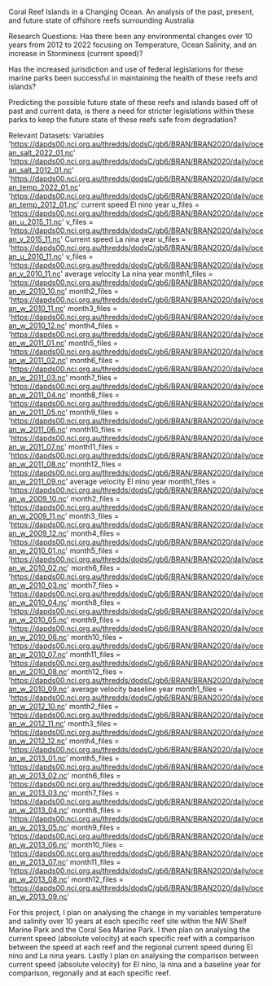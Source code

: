 Coral Reef Islands in a Changing Ocean.
An analysis of the past, present, and future state of offshore reefs surrounding Australia

Research Questions:
Has there been any environmental changes over 10 years from 2012 to 2022 focusing on Temperature, Ocean Salinity, 
and an increase in Storminess (current speed)?

Has the increased jurisdiction and use of federal legislations for these marine parks been successful in maintaining 
the health of these reefs and islands?

Predicting the possible future state of these reefs and islands based off of past and current data, 
is there a need for stricter legislations within these parks to keep the future state of these reefs safe from degradation?

Relevant Datasets:
Variables
'https://dapds00.nci.org.au/thredds/dodsC/gb6/BRAN/BRAN2020/daily/ocean_salt_2022_01.nc'
'https://dapds00.nci.org.au/thredds/dodsC/gb6/BRAN/BRAN2020/daily/ocean_salt_2012_01.nc'
'https://dapds00.nci.org.au/thredds/dodsC/gb6/BRAN/BRAN2020/daily/ocean_temp_2022_01.nc'
'https://dapds00.nci.org.au/thredds/dodsC/gb6/BRAN/BRAN2020/daily/ocean_temp_2012_01.nc'
current speed El nino year
u_files = 'https://dapds00.nci.org.au/thredds/dodsC/gb6/BRAN/BRAN2020/daily/ocean_u_2015_11.nc'
v_files = 'https://dapds00.nci.org.au/thredds/dodsC/gb6/BRAN/BRAN2020/daily/ocean_v_2015_11.nc'
Current speed La nina year
u_files = 'https://dapds00.nci.org.au/thredds/dodsC/gb6/BRAN/BRAN2020/daily/ocean_u_2010_11.nc'
v_files = 'https://dapds00.nci.org.au/thredds/dodsC/gb6/BRAN/BRAN2020/daily/ocean_v_2010_11.nc'
average velocity La nina year
month1_files = 'https://dapds00.nci.org.au/thredds/dodsC/gb6/BRAN/BRAN2020/daily/ocean_w_2010_10.nc'
month2_files = 'https://dapds00.nci.org.au/thredds/dodsC/gb6/BRAN/BRAN2020/daily/ocean_w_2010_11.nc'
month3_files = 'https://dapds00.nci.org.au/thredds/dodsC/gb6/BRAN/BRAN2020/daily/ocean_w_2010_12.nc'
month4_files = 'https://dapds00.nci.org.au/thredds/dodsC/gb6/BRAN/BRAN2020/daily/ocean_w_2011_01.nc'
month5_files = 'https://dapds00.nci.org.au/thredds/dodsC/gb6/BRAN/BRAN2020/daily/ocean_w_2011_02.nc'
month6_files = 'https://dapds00.nci.org.au/thredds/dodsC/gb6/BRAN/BRAN2020/daily/ocean_w_2011_03.nc'
month7_files = 'https://dapds00.nci.org.au/thredds/dodsC/gb6/BRAN/BRAN2020/daily/ocean_w_2011_04.nc'
month8_files = 'https://dapds00.nci.org.au/thredds/dodsC/gb6/BRAN/BRAN2020/daily/ocean_w_2011_05.nc'
month9_files = 'https://dapds00.nci.org.au/thredds/dodsC/gb6/BRAN/BRAN2020/daily/ocean_w_2011_06.nc'
month10_files = 'https://dapds00.nci.org.au/thredds/dodsC/gb6/BRAN/BRAN2020/daily/ocean_w_2011_07.nc'
month11_files = 'https://dapds00.nci.org.au/thredds/dodsC/gb6/BRAN/BRAN2020/daily/ocean_w_2011_08.nc'
month12_files = 'https://dapds00.nci.org.au/thredds/dodsC/gb6/BRAN/BRAN2020/daily/ocean_w_2011_09.nc'
average velocity El nino year
month1_files = 'https://dapds00.nci.org.au/thredds/dodsC/gb6/BRAN/BRAN2020/daily/ocean_w_2009_10.nc'
month2_files = 'https://dapds00.nci.org.au/thredds/dodsC/gb6/BRAN/BRAN2020/daily/ocean_w_2009_11.nc'
month3_files = 'https://dapds00.nci.org.au/thredds/dodsC/gb6/BRAN/BRAN2020/daily/ocean_w_2009_12.nc'
month4_files = 'https://dapds00.nci.org.au/thredds/dodsC/gb6/BRAN/BRAN2020/daily/ocean_w_2010_01.nc'
month5_files = 'https://dapds00.nci.org.au/thredds/dodsC/gb6/BRAN/BRAN2020/daily/ocean_w_2010_02.nc'
month6_files = 'https://dapds00.nci.org.au/thredds/dodsC/gb6/BRAN/BRAN2020/daily/ocean_w_2010_03.nc'
month7_files = 'https://dapds00.nci.org.au/thredds/dodsC/gb6/BRAN/BRAN2020/daily/ocean_w_2010_04.nc'
month8_files = 'https://dapds00.nci.org.au/thredds/dodsC/gb6/BRAN/BRAN2020/daily/ocean_w_2010_05.nc'
month9_files = 'https://dapds00.nci.org.au/thredds/dodsC/gb6/BRAN/BRAN2020/daily/ocean_w_2010_06.nc'
month10_files = 'https://dapds00.nci.org.au/thredds/dodsC/gb6/BRAN/BRAN2020/daily/ocean_w_2010_07.nc'
month11_files = 'https://dapds00.nci.org.au/thredds/dodsC/gb6/BRAN/BRAN2020/daily/ocean_w_2010_08.nc'
month12_files = 'https://dapds00.nci.org.au/thredds/dodsC/gb6/BRAN/BRAN2020/daily/ocean_w_2010_09.nc'
average velocity baseline year
month1_files = 'https://dapds00.nci.org.au/thredds/dodsC/gb6/BRAN/BRAN2020/daily/ocean_w_2012_10.nc'
month2_files = 'https://dapds00.nci.org.au/thredds/dodsC/gb6/BRAN/BRAN2020/daily/ocean_w_2012_11.nc'
month3_files = 'https://dapds00.nci.org.au/thredds/dodsC/gb6/BRAN/BRAN2020/daily/ocean_w_2012_12.nc'
month4_files = 'https://dapds00.nci.org.au/thredds/dodsC/gb6/BRAN/BRAN2020/daily/ocean_w_2013_01.nc'
month5_files = 'https://dapds00.nci.org.au/thredds/dodsC/gb6/BRAN/BRAN2020/daily/ocean_w_2013_02.nc'
month6_files = 'https://dapds00.nci.org.au/thredds/dodsC/gb6/BRAN/BRAN2020/daily/ocean_w_2013_03.nc'
month7_files = 'https://dapds00.nci.org.au/thredds/dodsC/gb6/BRAN/BRAN2020/daily/ocean_w_2013_04.nc'
month8_files = 'https://dapds00.nci.org.au/thredds/dodsC/gb6/BRAN/BRAN2020/daily/ocean_w_2013_05.nc'
month9_files = 'https://dapds00.nci.org.au/thredds/dodsC/gb6/BRAN/BRAN2020/daily/ocean_w_2013_06.nc'
month10_files = 'https://dapds00.nci.org.au/thredds/dodsC/gb6/BRAN/BRAN2020/daily/ocean_w_2013_07.nc'
month11_files = 'https://dapds00.nci.org.au/thredds/dodsC/gb6/BRAN/BRAN2020/daily/ocean_w_2013_08.nc'
month12_files = 'https://dapds00.nci.org.au/thredds/dodsC/gb6/BRAN/BRAN2020/daily/ocean_w_2013_09.nc'

For this project, I plan on analysing the change in my variables temperature and salinity over 10 years 
at each specific reef site within the NW Shelf Marine Park and the Coral Sea Marine Park. 
I then plan on analysing the current speed (absolute velocity) at each specific reef 
with a comparison between the speed at each reef and the regional current speed during El nino and La nina years.
Lastly I plan on analysing the comparison between current speed (absolute velocity) for El nino, la nina and a baseline year for comparison, 
regonally and at each specific reef. 
